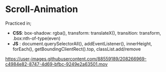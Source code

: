# Scroll-Animation
Practiced in;
   *  __CSS__: box-shadow: rgba(), transform: translateX(), transition: transform, .box:nth-of-type(even)
   *  __JS__ : document.querySelectorAll(), addEventListener(), innerHeight, forEach(), getBoundingClientRect().top, classList.add/remove

https://user-images.githubusercontent.com/88559189/208266969-c4984e82-8747-4d69-bfbc-9249e2a63501.mov

